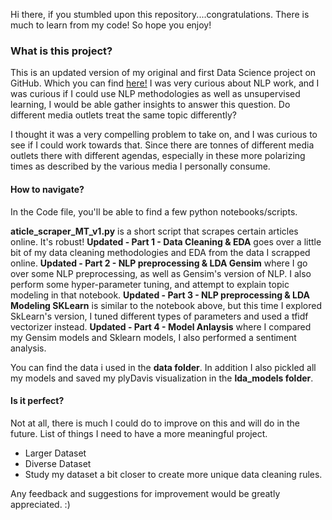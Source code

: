 Hi there, if you stumbled upon this repository....congratulations. There is much to learn from my code! So hope you enjoy!

### What is this project?
This is an updated version of my original and first Data Science project on GitHub. Which you can find [here!](https://github.com/andrewhnberry/-Original--nlp_lda_media_bias_capstone) I was very curious about NLP work, and I was curious if I could use NLP methodologies as well as unsupervised learning, I would be able gather insights to answer this question. Do different media outlets treat the same topic differently?

I thought it was a very compelling problem to take on, and I was curious to see if I could work towards that. Since there are tonnes of different media outlets there with different agendas, especially in these more polarizing times as described by the various media I personally consume.

#### How to navigate?
In the Code file, you'll be able to find a few python notebooks/scripts.

**aticle_scraper_MT_v1.py** is a short script that scrapes certain articles online. It's robust!
**Updated - Part 1 - Data Cleaning & EDA** goes over a little bit of my data cleaning methodologies and EDA from the data I scrapped online.
**Updated - Part 2 - NLP preprocessing & LDA Gensim** where I go over some NLP preprocessing, as well as Gensim's version of NLP. I also perform some hyper-parameter tuning, and attempt to explain topic modeling in that notebook.
**Updated - Part 3 - NLP preprocessing & LDA Modeling SKLearn** is similar to the notebook above, but this time I explored SkLearn's version, I tuned different types of parameters and used a tfidf vectorizer instead.
**Updated - Part 4 - Model Anlaysis** where I compared my Gensim models and Sklearn models, I also performed a sentiment analysis.

You can find the data i used in the **data folder**. In addition I also pickled all my models and saved my plyDavis visualization in the **lda_models folder**.

#### Is it perfect?
Not at all, there is much I could do to improve on this and will do in the future. List of things I need to have a more meaningful project.
- Larger Dataset
- Diverse Dataset
- Study my dataset a bit closer to create more unique data cleaning rules.


Any feedback and suggestions for improvement would be greatly appreciated. :)
